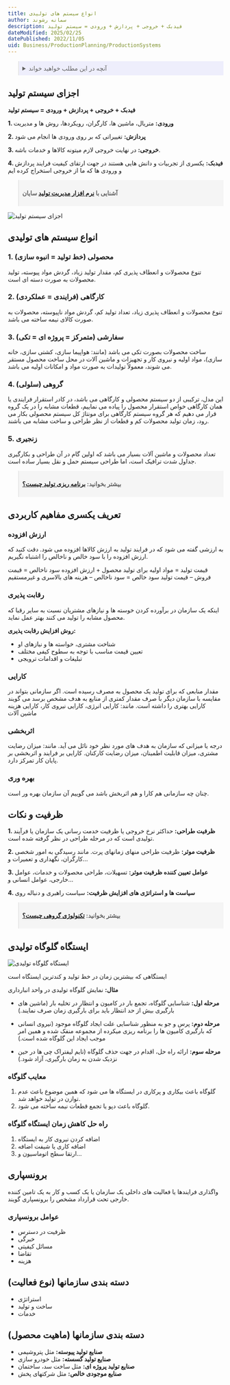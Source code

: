 ```yaml
---
title: انواع سیستم های تولیدی
author: سمانه رشوند
description: فیدبک + خروجی + پردازش + ورودی = سیستم تولید
dateModified: 2025/02/25
datePublished: 2022/11/05
uid: Business/ProductionPlanning/ProductionSystems
---
```


<blockquote style="background-color:#eeeefc; padding:0.5rem">

<details>
  <summary>آنچه در این مطلب خواهید خواند</summary>
  <ul>
    <li>اجزای سیستم تولید</li>
    <li>انواع سیستم های تولیدی</li>
    <ul>
      <li>محصولی (خط تولید = انبوه سازی)</li>
      <li>کارگاهی (فرایندی = عملکردی)</li>
      <li>سفارشی (متمرکز = پروژه ای = تکی)</li>
      <li>گروهی (سلولی)</li>
      <li>زنجیری</li>
    </ul>
    <li>تعریف یکسری مفاهیم کاربردی</li>
    <ul>
      <li>ارزش افزوده</li>
      <li>رقابت پذیری</li>
      <li>کارایی</li>
      <li>اثربخشی</li>
      <li>بهره وری</li>
      <li>ظرفیت و نکات</li>
    </ul>
    <li>ایستگاه گلوگاه تولیدی</li>
    <li>معایب گلوگاه</li>
    <li>راه حل کاهش زمان ایستگاه گلوگاه</li>
    <li>برونسپاری</li>
    <li>عوامل برونسپاری</li>
    <li>دسته بندی سازمانها (نوع فعالیت)</li>
    <li>دسته بندی سازمانها (ماهیت محصول)</li>
  </ul>
</details>

</blockquote>


## اجزای سیستم تولید

**فیدبک + خروجی + پردازش + ورودی = سیستم تولید**

**1. ورودی:** متریال، ماشین ها، کارگران، رویکردها، روش ها و مدیریت

**2. پردازش:** تغییراتی که بر روی ورودی ها انجام می شود 

**3. خروجی:** در نهایت خروجی لازم میتونه کالاها و خدمات باشه.

**4. فیدبک:** یکسری از تجربیات و دانش هایی هستند در جهت ارتقای کیفیت فرایند پردازش و ورودی ها که ما از خروجی استخراج کرده ایم


<blockquote style="background-color:#f5f5f5; padding:0.5rem">
<p><strong>آشنایی با <a href="https://www.hooshkar.com/Software/Sayan/Package/Industrial" target="_blank">نرم افزار مدیریت تولید</a> سایان</p></strong></blockquote>


![اجزای سیستم تولید](./Images/ProductionSystemComponents.webp)

## انواع سیستم های تولیدی

### 1. محصولی (خط تولید = انبوه سازی)
تنوع محصولات و انعطاف پذیری کم، مقدار تولید زیاد، گردش مواد پیوسته، تولید محصولات به صورت دسته ای است.
### 2. کارگاهی (فرایندی = عملکردی)
تنوع محصولات و انعطاف پذیری زیاد، تعداد تولید کم، گردش مواد ناپیوسته، محصولات به صورت کالای نیمه ساخته می باشد.
### 3. سفارشی (متمرکز = پروژه ای = تکی)
ساخت محصولات بصورت تکی می باشد (مانند: هواپیما سازی، کشتی سازی، خانه سازی)، مواد اولیه و نیروی کار و تجهیزات و ماشین آلات در محل ساخت محصول مستقر می شوند، معمولاً تولیدات به صورت مواد و امکانات اولیه می باشد.
### 4. گروهی (سلولی)
این مدل، ترکیبی از دو سیستم محصولی و کارگاهی می باشد، در کادر استقرار فرایندی یا همان کارگاهی خواص استقرار محصول را پیاده می نماییم، قطعات مشابه را در یک گروه قرار می دهیم که هر گروه سیستم کارگاهی برای مونتاژ کل سیستم محصولی بکار می رود، زمان تولید محصولات کم و قطعات از نظر طراحی و ساخت مشابه می باشند.
### 5. زنجیری
تعداد محصولات و ماشین آلات بسیار می باشد که اولین گام در آن طراحی و بکارگیری جداول شدت ترافیک است، اما طراحی سیستم حمل و نقل بسیار ساده است.

<blockquote style="background-color:#f5f5f5; padding:0.5rem">
<p><strong>بیشتر بخوانید: <a href="https://www.hooshkar.com/Wiki/Production/ProductionPlanning" target="_blank">برنامه ریزی تولید چیست؟
</a></p></strong></blockquote>

## تعریف یکسری مفاهیم کاربردی

### ارزش افزوده
به ارزشی گفته می شود که در فرایند تولید به ارزش کالاها افزوده می شود. دقت کنید که ارزش افزوده را با سود خالص و ناخالص را اشتباه نگیریم.

قیمت تولید = مواد اولیه برای تولید محصول + ارزش افزوده
سود ناخالص = قیمت فروش – قیمت تولید
سود خالص = سود ناخالص – هزینه های بالاسری و غیرمستقیم

### رقابت پذیری
اینکه یک سازمان در برآورده کردن خوسته ها و نیازهای مشتریان نسبت به سایر رقبا که محصول مشابه را تولید می کنند بهتر عمل نماید.

**روش افزایش رقابت پذیری:**
*	شناخت مشتری، خواسته ها و نیازهای او
*	تعیین قیمت مناسب با توجه به سطوح کیفی مختلف
*	تبلیغات و اقدامات ترویجی

### کارایی
مقدار منابعی که برای تولید یک محصول به مصرف رسیده است.
اگر سازمانی بتواند در مقایسه با سازمان دیگر با صرف مقدار کمتری از منابع به هدف مشخص برسد می گویند کارایی بهتری را داشته است. مانند: کارایی انرژی، کارایی نیروی کار، کارایی هزینه ماشین آلات

### اثربخشی
درجه یا میزانی که سازمان به هدف های مورد نظر خود نائل می آید. مانند: میزان رضایت مشتری، میزان قابلیت اطمینان، میزان رضایت کارکنان.
کارایی بر فرایند و اثربخشی بر پایان کار تمرکز دارد.

### بهره وری
چنان چه سازمانی هم کارا و هم اثربخش باشد می گوییم آن سازمان بهره ور است.

## ظرفیت و نکات

**1. ظرفیت طراحی:** 
حداکثر نرخ خروجی یا ظرفیت خدمت رسانی یک سازمان یا فرآیند تولیدی است که در مرحله طراحی در نظر گرفته شده است.  

**2. ظرفیت موثر:**
 ظرفیت طراحی منهای زمانهای پرت. مانند رسیدگی به امور شخصی کارگران، نگهداری و تعمیرات و...

**3. عوامل تعیین کننده ظرفیت موثر:**
    تسهیلات، طراحی محصولات و خدمات، عوامل خارجی، عوامل انسانی و...

**4. سیاست ها و استراتژی های افزایش ظرفیت:**
    سیاست راهبری و دنباله روی

<blockquote style="background-color:#f5f5f5; padding:0.5rem">
<p><strong>بیشتر بخوانید: <a href="https://www.hooshkar.com/Wiki/Production/GroupTechnology" target="_blank">تکنولوژی گروهی چیست؟
</a></p></strong></blockquote>

## ایستگاه گلوگاه تولیدی

![ایستگاه گلوگاه تولیدی](./Images/Bottleneck.webp)

ایستگاهی که بیشترین زمان در خط تولید و کندترین ایستگاه است

**مثال:** نمایش گلوگاه تولیدی در واحد انبارداری

* **مرحله اول:** شناسایی گلوگاه، تجمع بار در کامیون و انتظار در تخلیه بار (ماشین های بارگیری بیش از حد انتظار باید برای بارگیری زمان صرف نمایند.)

* **مرحله دوم:** پرس و جو به منظور شناسایی علت ایجاد گلوگاه موجود (نیروی انسانی که بارگیری کامیون ها را برنامه ریزی میکرده از مجموعه منفک شده و همین امر 
موجب ایجاد این گلوگاه شده است.)

* **مرحله سوم:** ارائه راه حل، اقدام در جهت حذف گلوگاه (تایم لیفتراک چی ها در حین نزدیک شدن به زمان بارگیری، آزاد شود.)

### معایب گلوگاه
1. گلوگاه باعث بیکاری و پرکاری در ایستگاه ها می شود که همین موضوع باعث عدم توازن در تولید خواهد شد.
2. گلوگاه باعث دپو یا تجمع قطعات نیمه ساخته می شود.

### راه حل کاهش زمان ایستگاه گلوگاه
1. اضافه کردن نیروی کار به ایستگاه
2. اضافه کاری یا شیفت اضافه
3. ارتقا سطح اتوماسیون و...

## برونسپاری
واگذاری فرایندها یا فعالیت های داخلی یک سازمان یا یک کسب و کار به یک تامین کننده خارجی تحت قرارداد مشخص را برونسپاری گویند.

### عوامل برونسپاری
*	ظرفیت در دسترس
*	خبرگی
*	مسائل کیفیتی
*	تقاضا
*	هزینه

## دسته بندی سازمانها (نوع فعالیت)
*	استراتژی
*	ساخت و تولید
*	خدمات

## دسته بندی سازمانها (ماهیت محصول)
* **صنایع تولید پیوسته:** مثل پتروشیمی
* **صنایع تولید گسسته:** مثل خودرو سازی
* **صنایع تولید پروژه ای:** مثل ساخت سد، ساختمان
* **صنایع موجودی خالص:** مثل شرکتهای پخش

